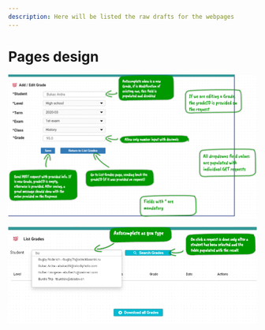 ```yaml
---
description: Here will be listed the raw drafts for the webpages
---
```


# Pages design

![Add / Edit Grade](.gitbook/assets/image%20%281%29.png)

![List Grades](.gitbook/assets/image%20%282%29.png)


